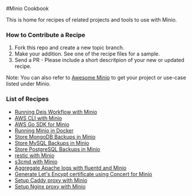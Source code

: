 #Minio Cookbook

This is home for recipes of related projects and tools to use with Minio. 

### How to Contribute a Recipe

1. Fork this repo and create a new topic branch.
2. Make your addition. See one of the recipe files for a sample.
3. Send a PR - Please include a short descritpion of your new or updated recipe.

Note: You can also refer to [Awesome Minio](https://github.com/minio/awesome-minio) to get your project or use-case listed under Minio.

### List of Recipes

- [Running Deis Workflow with Minio](./use_minio_with_deis.md)
- [AWS CLI with Minio](./aws-cli-with-minio-server.md)
- [AWS Go SDK for Minio](./aws-sdk-go-with-minio-server.md)
- [Running Minio in Docker](./docker_minio.md)
- [Store MongoDB Backups in Minio](./mongo_minio.md)
- [Store MySQL Backups in Minio](./mysql_minio.md)
- [Store PostgreSQL Backups in Minio](./pgsql_minio.md)
- [restic with Minio](./restic_minio.md)
- [s3cmd with Minio](./s3cmd_with_minio_server.md)
- [Aggregate Apache logs with fluentd and Minio](./aggregating-Apache-logs-with-fluentd-and-Minio-server.md)
- [Generate Let's Encypt certificate using Concert for Minio](./generate-Lets-Encypt-certificate-using-Concert-for-Minio.md)
- [Setup Caddy proxy with Minio](./setup-Caddy-proxy-with-Minio-Server.md)
- [Setup Nginx proxy with Minio](./setup-Nginx-proxy-with-Minio-Server.md)
